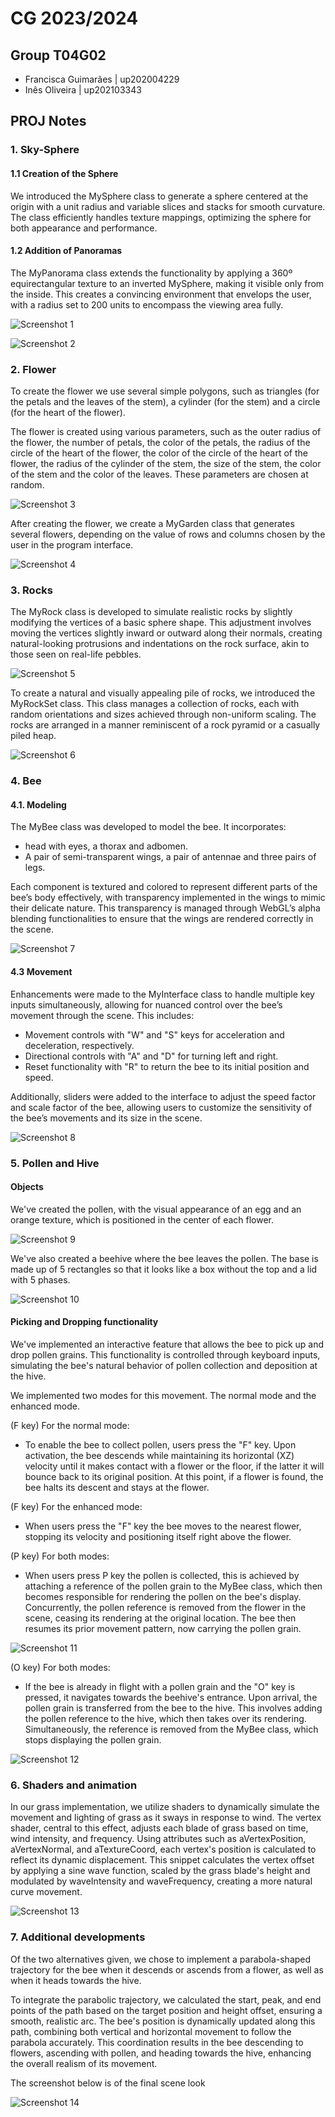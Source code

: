 # CG 2023/2024

## Group T04G02

- Francisca Guimarães | up202004229
- Inês Oliveira | up202103343

## PROJ Notes

### 1. Sky-Sphere

#### 1.1 Creation of the Sphere

We introduced the MySphere class to generate a sphere centered at the origin with a unit radius and variable slices and stacks for smooth curvature. The class efficiently handles texture mappings, optimizing the sphere for both appearance and performance.

#### 1.2 Addition of Panoramas

The MyPanorama class extends the functionality by applying a 360º equirectangular texture to an inverted MySphere, making it visible only from the inside. This creates a convincing environment that envelops the user, with a radius set to 200 units to encompass the viewing area fully.

![Screenshot 1](screenshots/project-t04g02-1a.png)

![Screenshot 2](screenshots/project-t04g02-1b.png)


### 2. Flower

To create the flower we use several simple polygons, such as triangles (for the petals and the leaves of the stem), a cylinder (for the stem) and a circle (for the heart of the flower).

The flower is created using various parameters, such as the outer radius of the flower, the number of petals, the color of the petals, the radius of the circle of the heart of the flower, the color of the circle of the heart of the flower, the radius of the cylinder of the stem, the size of the stem, the color of the stem and the color of the leaves. These parameters are chosen at random.


![Screenshot 3](screenshots/project-t04g02-2b.png)

After creating the flower, we create a MyGarden class that generates several flowers, depending on the value of rows and columns chosen by the user in the program interface. 

![Screenshot 4](screenshots/project-t04g02-2a.png)

### 3. Rocks

The MyRock class is developed to simulate realistic rocks by slightly modifying the vertices of a basic sphere shape. This adjustment involves moving the vertices slightly inward or outward along their normals, creating natural-looking protrusions and indentations on the rock surface, akin to those seen on real-life pebbles. 

![Screenshot 5](screenshots/project-t04g02-3a.png)

To create a natural and visually appealing pile of rocks, we introduced the MyRockSet class. This class manages a collection of rocks, each with random orientations and sizes achieved through non-uniform scaling. The rocks are arranged in a manner reminiscent of a rock pyramid or a casually piled heap.

![Screenshot 6](screenshots/project-t04g02-3b.png)

### 4. Bee

#### 4.1. Modeling

The MyBee class was developed to model the bee. It incorporates:
- head with eyes, a thorax and adbomen.
- A pair of semi-transparent wings, a pair of antennae and three pairs of legs.

Each component is textured and colored to represent different parts of the bee’s body effectively, with transparency implemented in the wings to mimic their delicate nature. This transparency is managed through WebGL’s alpha blending functionalities to ensure that the wings are rendered correctly in the scene.

![Screenshot 7](screenshots/project-t04g02-4.png)

#### 4.3 Movement 

Enhancements were made to the MyInterface class to handle multiple key inputs simultaneously, allowing for nuanced control over the bee’s movement through the scene. This includes:

- Movement controls with "W" and "S" keys for acceleration and deceleration, respectively.
- Directional controls with "A" and "D" for turning left and right.
- Reset functionality with "R" to return the bee to its initial position and speed.

Additionally, sliders were added to the interface to adjust the speed factor and scale factor of the bee, allowing users to customize the sensitivity of the bee’s movements and its size in the scene.

![Screenshot 8](screenshots/project-t04g02-5.png)

### 5. Pollen and Hive 

#### Objects

We've created the pollen, with the visual appearance of an egg and an orange texture, which is positioned in the center of each flower. 

![Screenshot 9](screenshots/project-t04g02-6a.png)

We've also created a beehive where the bee leaves the pollen. The base is made up of 5 rectangles so that it looks like a box without the top and a lid with 5 phases. 

![Screenshot 10](screenshots/project-t04g02-6b.png)

#### Picking and Dropping functionality

We've implemented an interactive feature that allows the bee to pick up and drop pollen grains. This functionality is controlled through keyboard inputs, simulating the bee's natural behavior of pollen collection and deposition at the hive.

We implemented two modes for this movement. The normal mode and the enhanced mode.

(F key) For the normal mode:

- To enable the bee to collect pollen, users press the "F" key. Upon activation, the bee descends while maintaining its horizontal (XZ) velocity until it makes contact with a flower or the floor, if the latter it will bounce back to its original position. At this point, if a flower is found, the bee halts its descent and stays at the flower.



(F key) For the enhanced mode:

- When users press the "F" key the bee moves to the nearest flower, stopping its velocity and positioning itself right above the flower. 

(P key) For both modes:

- When users press P key the pollen is collected, this is achieved by attaching a reference of the pollen grain to the MyBee class, which then becomes responsible for rendering the pollen on the bee's display. Concurrently, the pollen reference is removed from the flower in the scene, ceasing its rendering at the original location. The bee then resumes its prior movement pattern, now carrying the pollen grain. 

![Screenshot 11](screenshots/project-t04g02-6c.png)

(O key) For both modes: 

- If the bee is already in flight with a pollen grain and the "O" key is pressed, it navigates towards the beehive's entrance. Upon arrival, the pollen grain is transferred from the bee to the hive. This involves adding the pollen reference to the hive, which then takes over its rendering. Simultaneously, the reference is removed from the MyBee class, which stops displaying the pollen grain. 

![Screenshot 12](screenshots/project-t04g02-6d.png)

### 6. Shaders and animation

In our grass implementation, we utilize shaders to dynamically simulate the movement and lighting of grass as it sways in response to wind. The vertex shader, central to this effect, adjusts each blade of grass based on time, wind intensity, and frequency. Using attributes such as aVertexPosition, aVertexNormal, and aTextureCoord, each vertex's position is calculated to reflect its dynamic displacement.
This snippet calculates the vertex offset by applying a sine wave function, scaled by the grass blade's height and modulated by waveIntensity and waveFrequency, creating a more natural curve movement.

![Screenshot 13](screenshots/project-t04g02-7.png)

### 7. Additional developments

Of the two alternatives given, we chose to implement a parabola-shaped trajectory for the bee when it descends or ascends from a flower, as well as when it heads towards the hive.

To integrate the parabolic trajectory, we calculated the start, peak, and end points of the path based on the target position and height offset, ensuring a smooth, realistic arc. The bee's position is dynamically updated along this path, combining both vertical and horizontal movement to follow the parabola accurately. This coordination results in the bee descending to flowers, ascending with pollen, and heading towards the hive, enhancing the overall realism of its movement. 

The screenshot below is of the final scene look

![Screenshot 14](screenshots/project-t04g02-8.png)
